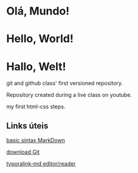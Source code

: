 # Olá, Mundo!
# Hello, World!
# Hallo, Welt!

git and github class' first versioned repository.

Repository created during a live class on youtube.

my first html-css steps.

## Links úteis
[basic sintax MarkDown](https://www.markdownguide.org/basic-syntax/)

[download Git](https://git-scm.com/)

[typoralink-md editor/reader](https://typora.io/)
